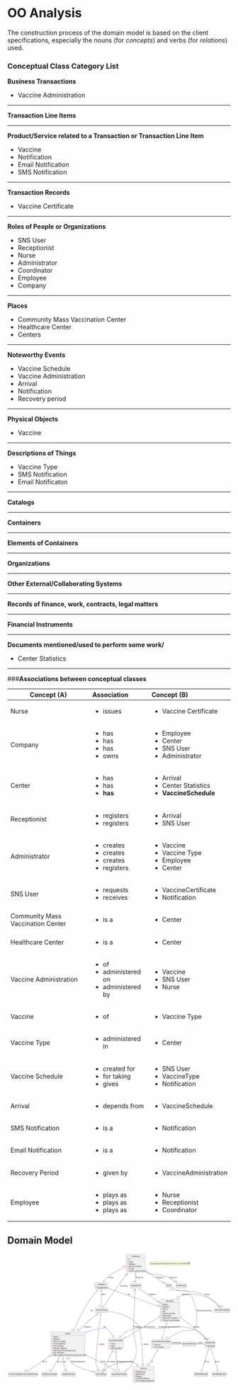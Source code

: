 # OO Analysis #

The construction process of the domain model is based on the client specifications, especially the nouns (for _concepts_) and verbs (for _relations_) used. 


### **Conceptual Class Category List** ###

**Business Transactions**

* Vaccine Administration

---

**Transaction Line Items**

---

**Product/Service related to a Transaction or Transaction Line Item**

* Vaccine
* Notification
* Email Notification
* SMS Notification
 
---


**Transaction Records**

* Vaccine Certificate

---  


**Roles of People or Organizations**

* SNS User
* Receptionist
* Nurse
* Administrator
* Coordinator
* Employee
* Company
---


**Places**

* Community Mass Vaccination Center
* Healthcare Center
* Centers

---

**Noteworthy Events**

* Vaccine Schedule
* Vaccine Administration
* Arrival
* Notification
* Recovery period


---


**Physical Objects**

* Vaccine

---


**Descriptions of Things**

* Vaccine Type
* SMS Notification
* Email Notificaton


---


**Catalogs**


---


**Containers**

 

---


**Elements of Containers**


---


**Organizations**


---

**Other External/Collaborating Systems**

 


---


**Records of finance, work, contracts, legal matters**



---


**Financial Instruments**

 

---


**Documents mentioned/used to perform some work/**

* Center Statistics
---



###**Associations between conceptual classes**

| Concept (A) 		|  Association   	|  Concept (B) |
|----------	   		|:-------------		|:------      |
| Nurse |<ul><li>issues</li></ul> | <ul><li>Vaccine Certificate</li></ul>|
| Company |<ul><li>has</li><li>has</li><li>has</li><li>owns</li></ul>|<ul><li>Employee</li><li>Center</li><li>SNS User</li><li>Administrator</li></ul>|
| Center |<ul><li>has</li><li>has</li><li>**has**</li></ul> | <ul><li>Arrival</li><li>Center Statistics</li><li>**VaccineSchedule**</li></ul>
| Receptionist |<ul><li>registers</li><li>registers</li></ul>|<ul><li>Arrival</li><li>SNS User</li></ul>|
| Administrator|<ul><li>creates</li><li>creates</li><li>creates</li><li>registers</li></ul>|<ul><li>Vaccine</li><li>Vaccine Type</li><li>Employee</li><li>Center</li></ul>|
| SNS User|<ul><li>requests</li><li>receives</li></ul>|<ul><li>VaccineCertificate</li><li>Notification</li></ul>|
| Community Mass Vaccination Center|<ul><li>is a</li></ul>|<ul><li>Center</li></ul>|
| Healthcare Center|<ul><li>is a</li></ul>|<ul><li>Center</li></ul>|
| Vaccine Administration |<ul><li>of</li><li>administered on</li><li>administered by</li></ul>|<ul><li>Vaccine</li><li>SNS User</li><li>Nurse</li></ul>|
| Vaccine |<ul><li>of</li></ul>|<ul><li>Vaccine Type</li></ul>|
| Vaccine Type |<ul><li>administered in</li></ul>|<ul><li>Center</li></ul>|
| Vaccine Schedule |<ul><li>created for</li><li>for taking</li><li>gives</li></ul>|<ul><li>SNS User</li><li>VaccineType</li><li>Notification</li></ul>|
| Arrival |<ul><li>depends from</li></ul>|<ul><li>VaccineSchedule</li></ul>|
| SMS Notification |<ul><li>is a</li></ul>|<ul><li>Notification</li></ul>|
| Email Notification |<ul><li>is a</li></ul>|<ul><li>Notification</li></ul>|
| Recovery Period |<ul><li>given by</li></ul>|<ul><li>VaccineAdministration</li></ul>|
| Employee |<ul><li>plays as</li><li>plays as</li><li>plays as</li></ul>|<ul><li>Nurse</li><li>Receptionist</li><li>Coordinator</li></ul>|


## Domain Model

![DM.svg](DM.svg)



